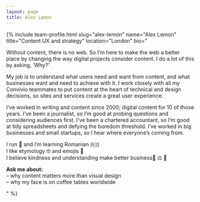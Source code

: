 ```yaml
---
layout: page
title: Alex Lemon
---
```


{% include team-profile.html slug="alex-lemon" name="Alex Lemon" title="Content UX and strategy" location="London" bio="<p>Without content, there is no web. So I’m here to make the web a better place by changing the way digital projects consider content. I do a lot of this by asking, ‘Why?’</p>

<p>My job is to understand what users need and want from content, and what businesses want and need to achieve with it. I work closely with all my Convivio teammates to put content at the heart of technical and design decisions, so sites and services create a great user experience.</p>

<p>I’ve worked in writing and content since 2000; digital content for 10 of those years. I’ve been a journalist, so I’m good at probing questions and considering audiences first. I’ve been a chartered accountant, so I’m good at tidy spreadsheets and defying the boredom threshold. I’ve worked in big businesses and small startups, so I hear where everyone’s coming from.</p>

<p>
I run 🎽 and I’m learning Romanian 🇷🇴 <br />
I like etymology 🤓 and emojis 🍋<br />
I believe kindness and understanding make better business🎈 ⚖ 💼</p>

<p><strong>Ask me about:</strong><br />
– why content matters more than visual design<br />
– why my face is on coffee tables worldwide
</p>" %}
